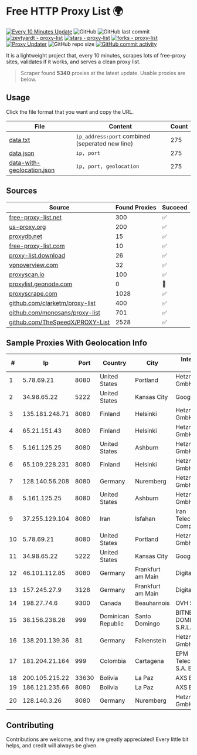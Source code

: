 
# Free HTTP Proxy List 🌍

[![Every 10 Minutes Update](https://github.com/mertguvencli/http-proxy-list/actions/workflows/main.yml/badge.svg?branch=main)](https://github.com/mertguvencli/http-proxy-list/actions/workflows/main.yml)
![GitHub](https://img.shields.io/github/license/mertguvencli/http-proxy-list)
![GitHub last commit](https://img.shields.io/github/last-commit/mertguvencli/http-proxy-list)
[![zevtyardt - proxy-list](https://img.shields.io/static/v1?label=zevtyardt&message=proxy-list&color=blue&logo=github)](https://github.com/zevtyardt/proxy-list "Go to GitHub repo")
[![stars - proxy-list](https://img.shields.io/github/stars/zevtyardt/proxy-list?style=social)](https://github.com/zevtyardt/proxy-list)
[![forks - proxy-list](https://img.shields.io/github/forks/zevtyardt/proxy-list?style=social)](https://github.com/zevtyardt/proxy-list)
[![Proxy Updater](https://github.com/zevtyardt/proxy-list/workflows/Proxy%20Updater/badge.svg)](https://github.com/zevtyardt/proxy-list/actions?query=workflow:"Proxy+Updater")
![GitHub repo size](https://img.shields.io/github/repo-size/zevtyardt/proxy-list)
[![GitHub commit activity](https://img.shields.io/github/commit-activity/m/zevtyardt/proxy-list?logo=commits)](https://github.com/zevtyardt/proxy-list/commits/main)

It is a lightweight project that, every 10 minutes, scrapes lots of free-proxy sites, validates if it works, and serves a clean proxy list.

> Scraper found **5340** proxies at the latest update. Usable proxies are below.

## Usage

Click the file format that you want and copy the URL.

|File|Content|Count|
|----|-------|-----|
|[data.txt](https://raw.githubusercontent.com/mertguvencli/http-proxy-list/main/proxy-list/data.txt)|`ip_address:port` combined (seperated new line)|275|
|[data.json](https://raw.githubusercontent.com/mertguvencli/http-proxy-list/main/proxy-list/data.json)|`ip, port`|275|
|[data-with-geolocation.json](https://raw.githubusercontent.com/mertguvencli/http-proxy-list/main/proxy-list/data-with-geolocation.json)|`ip, port, geolocation`|275|

## Sources

|Source|Found Proxies|Succeed|
|------|-------------|-------|
|[free-proxy-list.net](https://free-proxy-list.net)|300|✅|
|[us-proxy.org](https://www.us-proxy.org)|200|✅|
|[proxydb.net](http://proxydb.net)|15|✅|
|[free-proxy-list.com](https://free-proxy-list.com/?page=&port=&type%5B%5D=http&type%5B%5D=https&up_time=0&search=Search)|10|✅|
|[proxy-list.download](https://www.proxy-list.download/HTTP)|26|✅|
|[vpnoverview.com](https://vpnoverview.com/privacy/anonymous-browsing/free-proxy-servers)|32|✅|
|[proxyscan.io](https://www.proxyscan.io)|100|✅|
|[proxylist.geonode.com](https://proxylist.geonode.com/api/proxy-list?limit=300&page=1&sort_by=lastChecked&sort_type=desc&protocols=http,https)|0|🚫|
|[proxyscrape.com](https://api.proxyscrape.com/v2/?request=displayproxies&protocol=http&timeout=10000&country=all&ssl=all&anonymity=all)|1028|✅|
|[github.com/clarketm/proxy-list](https://raw.githubusercontent.com/clarketm/proxy-list/master/proxy-list-raw.txt)|400|✅|
|[github.com/monosans/proxy-list](https://raw.githubusercontent.com/monosans/proxy-list/main/proxies/http.txt)|701|✅|
|[github.com/TheSpeedX/PROXY-List](https://raw.githubusercontent.com/TheSpeedX/PROXY-List/master/http.txt)|2528|✅|


## Sample Proxies With Geolocation Info

|#|Ip|Port|Country|City|Internet Service Provider|
|-|--|----|-------|----|-------------------------|
|1|5.78.69.21|8080|United States|Portland|Hetzner Online GmbH|
|2|34.98.65.22|5222|United States|Kansas City|Google LLC|
|3|135.181.248.71|8080|Finland|Helsinki|Hetzner Online GmbH|
|4|65.21.151.43|8080|Finland|Helsinki|Hetzner Online GmbH|
|5|5.161.125.25|8080|United States|Ashburn|Hetzner Online GmbH|
|6|65.109.228.231|8080|Finland|Helsinki|Hetzner Online GmbH|
|7|128.140.56.208|8080|Germany|Nuremberg|Hetzner Online GmbH|
|8|5.161.125.25|8080|United States|Ashburn|Hetzner Online GmbH|
|9|37.255.129.104|8080|Iran|Isfahan|Iran Telecommunication Company PJS|
|10|5.78.69.21|8080|United States|Portland|Hetzner Online GmbH|
|11|34.98.65.22|5222|United States|Kansas City|Google LLC|
|12|46.101.112.85|8080|Germany|Frankfurt am Main|DigitalOcean, LLC|
|13|157.245.27.9|3128|Germany|Frankfurt am Main|DigitalOcean, LLC|
|14|198.27.74.6|9300|Canada|Beauharnois|OVH SAS|
|15|38.156.238.28|999|Dominican Republic|Santo Domingo|BITNET DOMINICANA, S.R.L.|
|16|138.201.139.36|81|Germany|Falkenstein|Hetzner Online GmbH|
|17|181.204.21.164|999|Colombia|Cartagena|EPM Telecomunicaciones S.A. E.S.P.|
|18|200.105.215.22|33630|Bolivia|La Paz|AXS Bolivia S. A.|
|19|186.121.235.66|8080|Bolivia|La Paz|AXS Bolivia S. A.|
|20|128.140.3.26|8080|Germany|Nuremberg|Hetzner Online GmbH|



## Contributing

Contributions are welcome, and they are greatly appreciated! Every
little bit helps, and credit will always be given.

